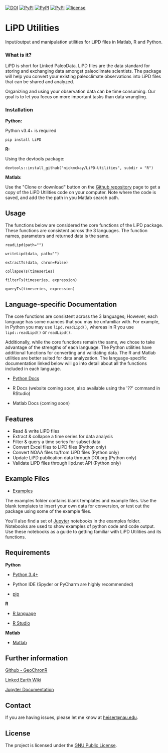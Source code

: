 [![DOI](https://zenodo.org/badge/24036/nickmckay/LiPD-utilities.svg)](https://zenodo.org/badge/latestdoi/24036/nickmckay/LiPD-utilities)
[![PyPI](https://img.shields.io/pypi/dm/LiPD.svg?maxAge=2592000)](https://pypi.python.org/pypi/LiPD)
[![PyPI](https://img.shields.io/pypi/v/LiPD.svg?maxAge=2592000)]()
[![PyPI](https://img.shields.io/badge/python-3.4-yellow.svg)]()
[![license](https://img.shields.io/github/license/nickmckay/LiPD-utilities.svg?maxAge=2592000)]()

# LiPD Utilities

Input/output and manipulation utilities for LiPD files in Matlab, R and Python.

<!-- WHAT IS IT -->

### What is it?

LiPD is short for Linked PaleoData. LiPD files are the data standard for storing and exchanging data amongst paleoclimate scientists. The package will help you convert your existing paleoclimate observations into LiPD files that can be shared and analyzed.

Organizing and using your observation data can be time  consuming. Our goal is to let you focus on more important tasks  than data wrangling.

<!-- INSTALLATION -->

### Installation

**Python:**

Python v3.4+ is required

`pip install LiPD`

**R:**

Using the devtools package:

`devtools::install_github("nickmckay/LiPD-Utilities", subdir = "R")`

**Matlab:**

Use the "Clone or download" button on the [Github repository](https://github.com/nickmckay/LiPD-utilities) page to get a copy of the LiPD Utilities code on your computer. Note where the code is saved, and add the the path in you Matlab search path.

<!-- USAGE -->

## Usage

The functions below are considered the core functions of the LiPD package. These functions are consistent across the 3 languages. The function names, parameters and returned data is the same.

`readLipd(path="")`

`writeLipd(data, path="")`

`extractTs(data, chron=False)`

`collapseTs(timeseries)`

`filterTs(timeseries, expression)`

`queryTs(timeseries, expression)`


<!-- SPECIFIC DOC LINKS -->

## Language-specific Documentation

The core functions are consistent across the 3 languages; However, each language has some nuances that you may be unfamiliar with. For example, in Python you may use `lipd.readLipd()`, whereas in R you use `lipd::readLipd()` or `readLipd()`. 

Additionally, while the core functions remain the same, we chose to take advantage of the strengths of each language. The Python utilities have additional functions for converting and validating data. The R and Matlab utilities are better suited for data analyzation.
The language-specific documentation linked below will go into detail about all the functions included in each language.

* [Python Docs](docs_py/index.html)

* R Docs (website coming soon, also available using the '??<function>' command in RStudio)

* Matlab Docs (coming soon)

<!-- FEATURES -->

## Features

*   Read & write LiPD files
*   Extract & collapse a time series for data analysis
*   Filter & query a time series for subset data
*   Convert Excel files to LiPD files (Python only)
*   Convert NOAA files to/from LiPD files (Python only)
*   Update LiPD publication data through DOI.org (Python only)
*   Validate LiPD files through lipd.net API (Python only)

<!-- EXAMPLES -->

## Example Files

* [Examples](https://github.com/nickmckay/LiPD-utilities/tree/master/Examples)

The examples folder contains blank templates and example files. Use the blank templates to insert your own data for conversion, or test out the package using some of the example files.

You'll also find a set of [Jupyter](http://jupyter.org) notebooks in the examples folder. Notebooks are used to show examples of python code and code output. Use these notebooks as a guide to getting familiar with LiPD Utilities and its functions.

<!-- REQUIREMENTS -->

## Requirements

**Python**

- [Python 3.4+](https://www.python.org)

- Python IDE (Spyder or PyCharm are highly recommended)

- [pip](https://pip.pypa.io/en/stable/installing/)

**R**

- [R language](https://cran.r-project.org)

- [R Studio](https://www.rstudio.com)

**Matlab**

- [Matlab](https://www.mathworks.com)

<!-- FURTHER INFORMATION -->

## Further information

[Github - GeoChronR](https://github.com/nickmckay/GeoChronR)

[Linked Earth Wiki](http://wiki.linked.earth/Main_Page)

[Jupyter Documentation](www.jupyter.org)

## Contact

If you are having issues, please let me know at [heiser@nau.edu](mailto:heiser@nau.edu).

<!-- LICENSE -->

## License

The project is licensed under the [            GNU Public License](https://github.com/nickmckay/LiPD-utilities/blob/master/Python/LICENSE).
